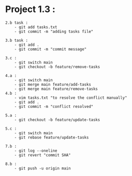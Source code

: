 # Project 1.3 :

	2.b task :
		- git add tasks.txt
		- git commit -m "adding tasks file"

	3.b task :
		- git add .
		- git commit -m "commit message"
	
	3.c :
		- git switch main
		- git checkout -b feature/remove-tasks

	4.a :
		- git switch main
		- git merge main feature/add-tasks
		- git merge main feature/remove-tasks
	4.b :
		- vim tasks.txt "to resolve the conflict manually"
		- git add . 
		- git commit -m "conflict resolved"

	5.a : 
		- git checkout -b feature/update-tasks
	
	5.c : 
		- git switch main
		- git rebase feature/update-tasks

	7.b :
		- git log --oneline
		- git revert "commit SHA"

	8.b : 
		- git push -u origin main



